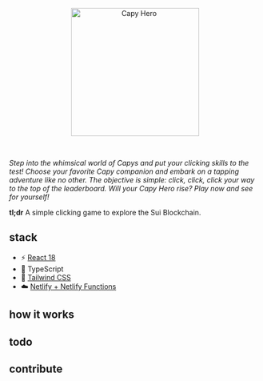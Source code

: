 <p align='center'>
  <img src='https://user-images.githubusercontent.com/47785842/217014370-3ecbd8d0-c07f-4c72-8b0f-f59941559aaf.png' alt='Capy Hero' width='256'/>
</p>

<br>

_Step into the whimsical world of Capys and put your clicking skills to the test! Choose your favorite Capy companion and embark on a tapping adventure like no other. The objective is simple: click, click, click your way to the top of the leaderboard. Will your Capy Hero rise? Play now and see for yourself!_

**tl;dr** A simple clicking game to explore the Sui Blockchain.

## stack

- ⚡️ [React 18](https://beta.reactjs.org/)
- 🦾 TypeScript
- 🎨 [Tailwind CSS](https://tailwindcss.com/)
- ☁️ [Netlify + Netlify Functions](https://www.netlify.com/)

## how it works

## todo

## contribute
